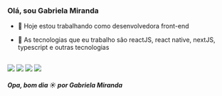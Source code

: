 ### Olá, sou Gabriela Miranda

- 🔭 Hoje estou trabalhando como desenvolvedora front-end
- 🌱 As tecnologias que eu trabalho são reactJS, react native, nextJS, typescript e outras tecnologias

  
  ##
 
<div> 
  <a href="https://www.instagram.com/_gmsl/" target="_blank"><img src="https://img.shields.io/badge/-Instagram-%23E4405F?style=for-the-badge&logo=instagram&logoColor=white" target="_blank"></a>
  <a href = "mailto:gabrielamiranda11.10i@gmail.com"><img src="https://img.shields.io/badge/-Gmail-%23333?style=for-the-badge&logo=gmail&logoColor=white" target="_blank"></a>
  <a href="https://www.linkedin.com/in/gabriela-miranda-315132204/" target="_blank"><img src="https://img.shields.io/badge/-LinkedIn-%230077B5?style=for-the-badge&logo=linkedin&logoColor=white" target="_blank"></a> 
  <a href="https://gabriela-miranda.vercel.app/" target="_blank"><img src="https://img.shields.io/badge/website-000000?style=for-the-badge&logo=About.me&logoColor=white" target="_blank"></a> 
</div>
  
  
##### Opa, bom dia ☀️ por Gabriela Miranda
